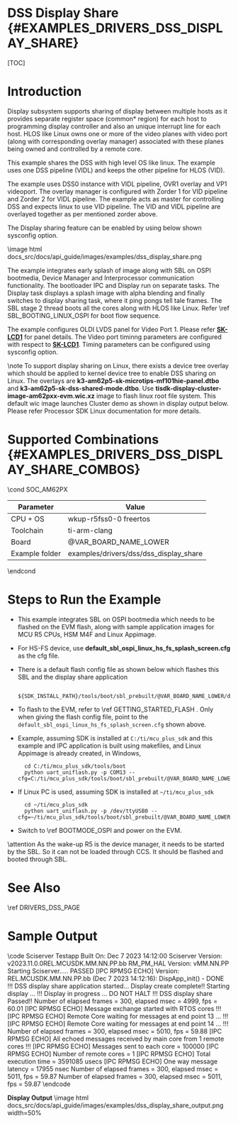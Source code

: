 # DSS Display Share {#EXAMPLES_DRIVERS_DSS_DISPLAY_SHARE}

[TOC]
# Introduction

Display subsystem supports sharing of display between multiple hosts as it
provides separate register space (common* region) for each host to programming
display controller and also an unique interrupt line for each host. HLOS like
Linux owns one or more of the video planes with video port (along with
corresponding overlay manager) associated with these planes being owned and
controlled by a remote core.

This example shares the DSS with high level OS like linux. The example uses one
DSS pipeline (VIDL) and keeps the other pipeline for HLOS (VID).

The example uses DSS0 instance with VIDL pipeline, OVR1 overlay and VP1
videoport. The overlay manager is configured with Zorder 1 for VID pipeline and
Zorder 2 for VIDL pipeline. The example acts as master for controlling DSS and
expects linux to use VID pipeline. The VID and VIDL pipeline are overlayed
together as per mentioned zorder above.

The Display sharing feature can be enabled by using below shown sysconfig
option.

\image html docs_src/docs/api_guide/images/examples/dss_display_share.png

The example integrates early splash of image along with SBL on OSPI bootmedia,
Device Manager and Interprocessor communication functionality. The bootloader
IPC and Display run on separate tasks. The Display task displays a splash image
with alpha blending and finally switches to display sharing task, where it ping
pongs tell tale frames. The SBL stage 2 thread boots all the cores along with
HLOS like Linux. Refer \ref SBL_BOOTING_LINUX_OSPI for boot flow sequence.

The example configures OLDI LVDS panel for Video Port 1. Please refer
<a href="https://www.ti.com/tool/SK-LCD1">**SK-LCD1**</a> for panel details. The
Video port timinng parameters are configured with respect to
<a href="https://www.ti.com/tool/SK-LCD1">**SK-LCD1**</a>. Timing parameters can
be configured using sysconfig option.

\note To support display sharing on Linux, there exists a device tree overlay which
should be applied to kernel device tree to enable DSS sharing on Linux.
The overlays are **k3-am62p5-sk-microtips-mf101hie-panel.dtbo** and
**k3-am62p5-sk-dss-shared-mode.dtbo**. Use
**tisdk-display-cluster-image-am62pxx-evm.wic.xz** image to flash linux root
file system. This default wic image launches Cluster demo as shown in display
output below. Please refer Processor SDK Linux documentation for more details.

# Supported Combinations {#EXAMPLES_DRIVERS_DSS_DISPLAY_SHARE_COMBOS}

\cond SOC_AM62PX

 Parameter      | Value
 ---------------|-----------
 CPU + OS       | wkup-r5fss0-0 freertos
 Toolchain      | ti-arm-clang
 Board          | @VAR_BOARD_NAME_LOWER
 Example folder | examples/drivers/dss/dss_display_share

\endcond

# Steps to Run the Example

- This example integrates SBL on OSPI bootmedia which needs to be flashed on the
EVM flash, along with sample application images for MCU R5 CPUs, HSM M4F and
Linux Appimage.

- For HS-FS device, use **default_sbl_ospi_linux_hs_fs_splash_screen.cfg** as the cfg file.

- There is a default flash config file as shown below which flashes this SBL and the display share application

        ${SDK_INSTALL_PATH}/tools/boot/sbl_prebuilt/@VAR_BOARD_NAME_LOWER/default_sbl_ospi_linux_hs_fs_splash_screen.cfg

- To flash to the EVM, refer to \ref GETTING_STARTED_FLASH . Only when giving
the flash config file, point to the `default_sbl_ospi_linux_hs_fs_splash_screen.cfg` shown above.

- Example, assuming SDK is installed at `C:/ti/mcu_plus_sdk` and this example
and IPC application is built using makefiles, and Linux Appimage is already
created, in Windows,

        cd C:/ti/mcu_plus_sdk/tools/boot
        python uart_uniflash.py -p COM13 --cfg=C:/ti/mcu_plus_sdk/tools/boot/sbl_prebuilt/@VAR_BOARD_NAME_LOWER/default_sbl_ospi_linux_hs_fs_splash_screen.cfg

- If Linux PC is used, assuming SDK is installed at `~/ti/mcu_plus_sdk`

        cd ~/ti/mcu_plus_sdk
        python uart_uniflash.py -p /dev/ttyUSB0 --cfg=~/ti/mcu_plus_sdk/tools/boot/sbl_prebuilt/@VAR_BOARD_NAME_LOWER/default_sbl_ospi_linux_hs_fs_splash_screen.cfg

- Switch to \ref BOOTMODE_OSPI and power on the EVM.

\attention As the wake-up R5 is the device manager, it needs to be started by
the SBL. So it can not be loaded through CCS. It should be flashed and booted
through SBL.

# See Also

\ref DRIVERS_DSS_PAGE

# Sample Output
\code
Sciserver Testapp Built On: Dec  7 2023 14:12:00
Sciserver Version: v2023.11.0.0REL.MCUSDK.MM.NN.PP.bb
RM_PM_HAL Version: vMM.NN.PP
Starting Sciserver..... PASSED
[IPC RPMSG ECHO] Version: REL.MCUSDK.MM.NN.PP.bb (Dec  7 2023 14:12:16):
DispApp_init() - DONE !!!
DSS display share application started...
Display create complete!!
Starting display ... !!!
Display in progress ... DO NOT HALT !!!
DSS display share Passed!!
Number of elapsed frames = 300, elapsed msec = 4999, fps = 60.01
[IPC RPMSG ECHO] Message exchange started with RTOS cores !!!
[IPC RPMSG ECHO] Remote Core waiting for messages at end point 13 ... !!!
[IPC RPMSG ECHO] Remote Core waiting for messages at end point 14 ... !!!
Number of elapsed frames = 300, elapsed msec = 5010, fps = 59.88
[IPC RPMSG ECHO] All echoed messages received by main core from 1 remote cores !!!
[IPC RPMSG ECHO] Messages sent to each core = 100000
[IPC RPMSG ECHO] Number of remote cores = 1
[IPC RPMSG ECHO] Total execution time = 3591085 usecs
[IPC RPMSG ECHO] One way message latency = 17955 nsec
Number of elapsed frames = 300, elapsed msec = 5011, fps = 59.87
Number of elapsed frames = 300, elapsed msec = 5011, fps = 59.87
\endcode

**Display Output**
\image html docs_src/docs/api_guide/images/examples/dss_display_share_output.png width=50%
